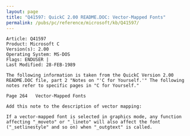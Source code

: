 ```yaml
---
layout: page
title: "Q41597: QuickC 2.00 README.DOC: Vector-Mapped Fonts"
permalink: /pubs/pc/reference/microsoft/kb/Q41597/
---
```


	Article: Q41597
	Product: Microsoft C
	Version(s): 2.00
	Operating System: MS-DOS
	Flags: ENDUSER |
	Last Modified: 28-FEB-1989
	
	The following information is taken from the QuickC Version 2.00
	README.DOC file, part 2 "Notes on "'C for Yourself.'" The following
	notes refer to specific pages in "C for Yourself."
	
	Page 264   Vector-Mapped Fonts
	
	Add this note to the description of vector mapping:
	
	If a vector-mapped font is selected in graphics mode, any function
	affecting "_moveto" or "_lineto" will also affect the font
	("_setlinestyle" and so on) when "_outgtext" is called.
